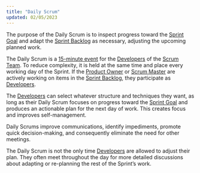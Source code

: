 ```yaml
---
title: "Daily Scrum"
updated: 02/05/2023
---
```


The purpose of the Daily Scrum is to inspect progress toward the [Sprint Goal](/guides/scrum/artifacts/sbl#commitment-sprint-goal) and adapt the [Sprint Backlog](/guides/scrum/artifacts/sbl) as necessary, adjusting the upcoming planned work.

The Daily Scrum is a [15-minute event](../timeboxes) for the [Developers](/guides/scrum/team/developers) of the [Scrum Team](/guides/scrum/team/). To reduce complexity, it is held at the same time and place every working day of the Sprint. If the [Product Owner](/guides/scrum/team/po) or [Scrum Master](/guides/scrum/team/po) are actively working on items in the [Sprint Backlog](/guides/scrum/artifacts/sbl), they participate as [Developers](/guides/scrum/team/developers).

The [Developers](/guides/scrum/team/developers) can select whatever structure and techniques they want, as long as their Daily Scrum focuses on progress toward the [Sprint Goal](/guides/scrum/artifacts/sbl#commitment-sprint-goal) and produces an actionable plan for the next day of work. This creates focus and improves self-management.

Daily Scrums improve communications, identify impediments, promote quick decision-making, and consequently eliminate the need for other meetings.

The Daily Scrum is not the only time [Developers](/guides/scrum/team/developers) are allowed to adjust their plan. They often meet throughout the day for more detailed discussions about adapting or re-planning the rest of the Sprint’s work.
